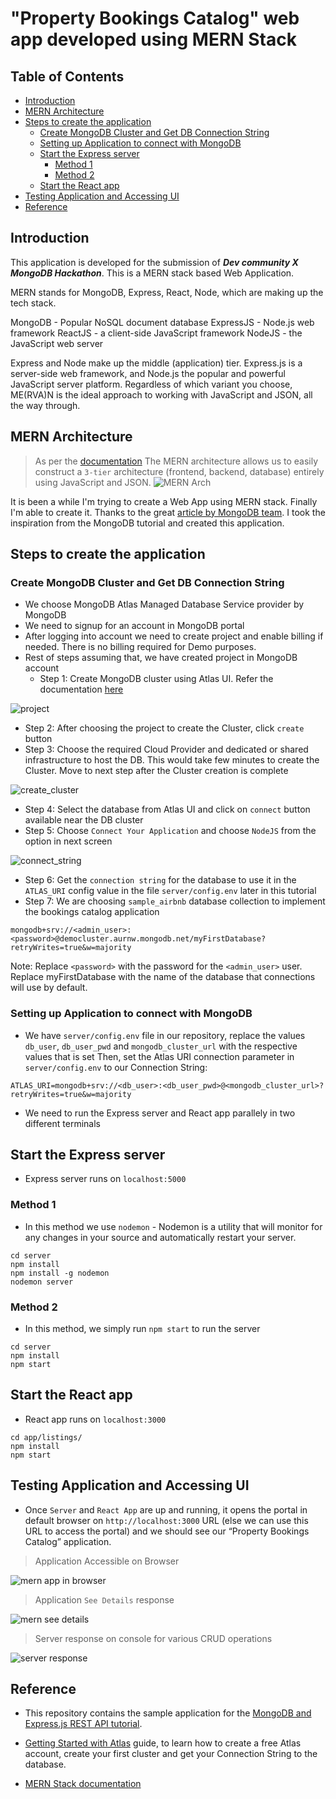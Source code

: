 # "Property Bookings Catalog" web app developed using MERN Stack 

## Table of Contents
- [Introduction](#introduction)
- [MERN Architecture](#mern-architecture)
- [Steps to create the application](#steps-to-create-the-application)
  - [Create MongoDB Cluster and Get DB Connection String](#create-mongodb-cluster-and-get-db-connection-string)
  - [Setting up Application to connect with MongoDB](#setting-up-application-to-connect-with-mongodb)
  - [Start the Express server](#start-the-express-server)
    - [Method 1](#method-1)
    - [Method 2](#method-2)
  - [Start the React app](#start-the-react-app)
- [Testing Application and Accessing UI](#testing-application-and-accessing-ui)
- [Reference](#reference)

## Introduction
This application is developed for the submission of *__Dev community X  MongoDB Hackathon__*. This is a MERN stack based Web Application. 

MERN stands for MongoDB, Express, React, Node, which are making up the tech stack.

MongoDB - Popular NoSQL document database
ExpressJS - Node.js web framework
ReactJS - a client-side JavaScript framework
NodeJS - the JavaScript web server

Express and Node make up the middle (application) tier. Express.js is a server-side web framework, and Node.js the popular and powerful JavaScript server platform. Regardless of which variant you choose, ME(RVA)N is the ideal approach to working with JavaScript and JSON, all the way through.

## MERN Architecture
> As per the [documentation](https://www.mongodb.com/mern-stack)
The MERN architecture allows us to easily construct a `3-tier` architecture (frontend, backend, database) entirely using JavaScript and JSON.
![MERN Arch](https://webimages.mongodb.com/_com_assets/cms/mern-stack-b9q1kbudz0.png?auto=format%2Ccompress)

It is been a while I'm trying to create a Web App using MERN stack. Finally I'm able to create it. Thanks to the great [article by MongoDB team](https://www.mongodb.com/languages/express-mongodb-rest-api-tutorial). I took the inspiration from the MongoDB tutorial and created this application.

## Steps to create the application
### Create MongoDB Cluster and Get DB Connection String
- We choose MongoDB Atlas Managed Database Service provider by MongoDB
- We need to signup for an account in MongoDB portal
- After logging into account we need to create project and enable billing if needed. There is no billing required for Demo purposes.
- Rest of steps assuming that, we have created project in MongoDB account
  - Step 1: Create MongoDB cluster using Atlas UI. Refer the documentation [here](https://docs.atlas.mongodb.com/getting-started/?_ga=2.209539858.187869111.1641820485-130312989.1641820485)

![project](https://github.com/chefgs/repo_images/blob/master/mongo-create-project-cluster.png?auto=format%2Ccompress)

  - Step 2: After choosing the project to create the Cluster, click `create` button
  - Step 3: Choose the required Cloud Provider and dedicated or shared infrastructure to host the DB. This would take few minutes to create the Cluster. Move to next step after the Cluster creation is complete

![create_cluster](https://github.com/chefgs/repo_images/blob/master/mongo-create-cluster.png?auto=format%2Ccompress)  

  - Step 4: Select the database from Atlas UI and click on `connect` button available near the DB cluster
  - Step 5: Choose `Connect Your Application` and choose `NodeJS` from the option in next screen

![connect_string](https://github.com/chefgs/repo_images/blob/master/mongo-connect-dbstring.png?auto=format%2Ccompress)

- Step 6: Get the `connection string` for the database to use it in the `ATLAS_URI` config value in the file `server/config.env` later in this tutorial
- Step 7: We are choosing `sample_airbnb` database collection to implement the bookings catalog application
```
mongodb+srv://<admin_user>:<password>@democluster.aurnw.mongodb.net/myFirstDatabase?retryWrites=true&w=majority
```
Note: Replace `<password>` with the password for the `<admin_user>` user. Replace myFirstDatabase with the name of the database that connections will use by default.

### Setting up Application to connect with MongoDB
- We have `server/config.env` file in our repository, replace the values `db_user`, `db_user_pwd` and `mongodb_cluster_url` with the respective values that is set
Then, set the Atlas URI connection parameter in `server/config.env` to our Connection String:
```
ATLAS_URI=mongodb+srv://<db_user>:<db_user_pwd>@<mongodb_cluster_url>?retryWrites=true&w=majority
```
- We need to run the Express server and React app parallely in two different terminals
## Start the Express server
- Express server runs on `localhost:5000`
### Method 1
- In this method we use `nodemon` - Nodemon is a utility that will monitor for any changes in your source and automatically restart your server.
```
cd server
npm install
npm install -g nodemon
nodemon server
```

### Method 2
- In this method, we simply run `npm start` to run the server
```
cd server
npm install
npm start
```

## Start the React app
- React app runs on `localhost:3000`
```
cd app/listings/
npm install
npm start
```
## Testing Application and Accessing UI
- Once `Server` and `React App` are up and running, it opens the portal in default browser on `http://localhost:3000` URL (else we can use this URL to access the portal) and we should see our “Property Bookings Catalog” application.

> Application Accessible on Browser
> 
![mern app in browser](https://github.com/chefgs/repo_images/blob/master/mern_app.png?auto=format%2Ccompress)

> Application `See Details` response
> 
![mern see details](https://github.com/chefgs/repo_images/blob/master/mern-app-seedetails.png?auto=format%2Ccompress)

> Server response on console for various CRUD operations
> 
![server response](https://github.com/chefgs/repo_images/blob/master/mern-app-server-resp.png?auto=format%2Ccompress)


## Reference
- This repository contains the sample application for the [MongoDB and Express.js REST API tutorial](https://www.mongodb.com/languages/express-mongodb-rest-api-tutorial).

- [Getting Started with Atlas](https://docs.atlas.mongodb.com/getting-started/) guide, to learn how to create a free Atlas account, create your first cluster and get your Connection String to the database. 

- [MERN Stack documentation](https://www.mongodb.com/mern-stack)
